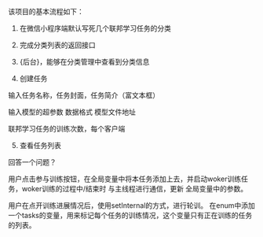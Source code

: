 该项目的基本流程如下：

1. 在微信小程序端默认写死几个联邦学习任务的分类

2. 完成分类列表的返回接口

3. {后台}，能够在分类管理中查看到分类信息

4. 创建任务

输入任务名称，任务封面，任务简介（富文本框）

输入模型的超参数 数据格式 模型文件地址 

联邦学习任务的训练次数，每个客户端

5. 查看任务列表


回答一个问题？
<!-- 如何向主线程告知，当前训练的进度的情况。
最快的方法就是使用setInternal的方式，进行轮训。
在enum中添加一个tasks的变量，用来标记每个任务的训练情况，这个变量只有正在训练的任务的列表。 -->

用户点击参与训练按钮，在全局变量中将本任务添加上去，并启动woker训练任务，woker训练的过程中/结束时 与主线程进行通信，更新
全局变量中的参数。

用户在点开训练进展情况后，使用setInternal的方式，进行轮训。
在enum中添加一个tasks的变量，用来标记每个任务的训练情况，这个变量只有正在训练的任务的列表。
